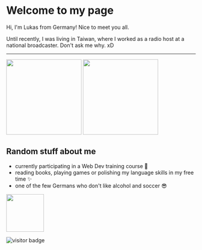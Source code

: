 # Welcome to my page

Hi, I'm Lukas from Germany! Nice to meet you all.

Until recently, I was living in Taiwan, where I worked as a radio host at a national broadcaster. Don't ask me why. xD

---
<img src="https://images1.wionews.com/images/wion/900x1600/2023/12/18/1702913723179_Untitled.jpg" width="200"> <img src="https://media.tenor.com/gexfZzl4ZRsAAAAi/maxwell-cat.gif" width="200">

## Random stuff about me
- currently participating in a Web Dev training course 🚀
- reading books, playing games or polishing my language skills in my free time ✨
- one of the few Germans who don't like alcohol and soccer 😎

<img src="https://raw.githubusercontent.com/innng/innng/master/assets/kyubey.gif" width="100">

![visitor badge](https://visitor-badge.laobi.icu/badge?page_id=example&format=true)
